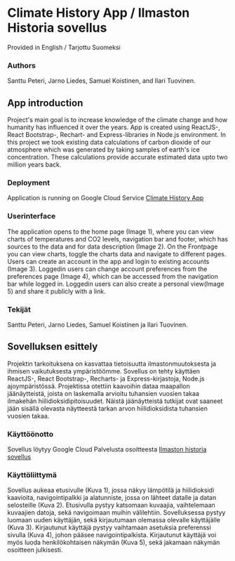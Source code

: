 # Climate History App / Ilmaston Historia sovellus
Provided in English / Tarjottu Suomeksi

### Authors
Santtu Peteri, Jarno Liedes, Samuel Koistinen, and Ilari Tuovinen.

## App introduction
Project's main goal is to increase knowledge of the climate change and how humanity has influenced it over the years. App is created using ReactJS-, React Bootstrap-, Rechart- and Express-libraries in Node.js environment. In this project we took existing data calculations of carbon dioxide of our atmosphere which was generated by taking samples of earth's ice concentration. These calculations provide accurate estimated data upto two million years back.

### Deployment
Application is running on Google Cloud Service [Climate History App](https://climate-history-project-40407.ew.r.appspot.com/ "Application link")

### Userinterface
The application opens to the home page (Image 1), where you can view charts of temperatures and CO2 levels, navigation bar and footer, which has sources to the data and for data description (Image 2). On the Frontpage you can view charts, toggle the charts data and navigate to different pages. Users can create an account in the app and login to existing accounts (Image 3). Loggedin users can change account preferences from the preferences page (Image 4), which can be accessed from the navigation bar while logged in. Loggedin users can also create a personal view(Image 5) and share it publicly with a link.


### Tekijät
Santtu Peteri, Jarno Liedes, Samuel Koistinen ja Ilari Tuovinen.

## Sovelluksen esittely 
Projektin tarkoituksena on kasvattaa tietoisuutta ilmastonmuutoksesta ja ihmisen vaikutuksesta ympäristöömme. Sovellus on tehty käyttäen ReactJS-, React Bootstrap-, Recharts- ja Express-kirjastoja, Node.js ajoympäristössä. Projektissa otettiin kaavoihin dataa maapallon jäänäytteistä, joista on laskemalla arvioitu tuhansien vuosien takaa ilmakehän hiilidioksidipitoisuudet. Näistä jäänäytteistä tutkijat ovat saaneet jään sisällä olevasta näytteestä tarkan arvon hiilidioksidista tuhansien vuosien takaa. 

### Käyttöönotto
Sovellus löytyy Google Cloud Palvelusta osoitteesta [Ilmaston historia sovellus](https://climate-history-project-40407.ew.r.appspot.com/ "Sovelluksen demon linkki")

### Käyttöliittymä
Sovellus aukeaa etusivulle (Kuva 1), jossa näkyy lämpötilä ja hiilidioksidi kaavioita, navigointipalkki ja alatunniste, jossa on lähteet datalle ja datan selosteille (Kuva 2). Etusivulla pystyy katsomaan kuvaajia, vaihtelemaan kuvaajien datoja, sekä navigoimaan muihin välilehtiin. Sovelluksessa pystyy luomaan uuden käyttäjän, sekä kirjautumaan olemassa olevalle käyttäjälle (Kuva 3). Kirjautunut käyttäjä pystyy vaihtamaan asetuksia preferenssi sivulla (Kuva 4), johon pääsee navigointipalkista. Kirjautunut käyttäjä voi myös luoda henkilökohtaisen näkymän (Kuva 5), sekä jakamaan näkymän osoitteen julkisesti.
